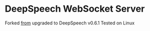 # DeepSpeech WebSocket Server

Forked [from](https://github.com/daanzu/deepspeech-websocket-server) upgraded to DeepSpeech v0.6.1
Tested on Linux
